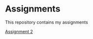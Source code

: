 # Assignments
This repository contains my assignments

[Assignment 2](https://github.com/gionni3003/Assignments/blob/master/assignment2%20(2).ipynb) 
 
